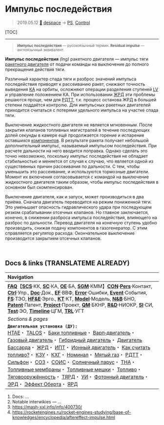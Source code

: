 # Импульс последействия
> 2019.05.12 [🚀](../index/index.md) [despace](index.md) → [PS](ps.md), [Control](control.md)

[TOC]

---

> <small>**Импульс последействия** — русскоязычный термин. **Residual impulse** — англоязычный эквивалент.</small>

**Импульс последействия** *(Ing)* ракетного двигателя — импульс тяги [ракетного двигателя](ps.md) от подачи команды на выключение до полного прекращения действия тяги.

Различный характер спада тяги и разброс значений импульса последействия приводят к рассеиванию ракет, снижают точность выведения [КА](sc.md) на орбиты, осложняют операции разделения ступеней [LV](lv.md) и управление положением КА. При использовании [ЖРД](lpr.md) эти проблемы решаются проще, чем для [РДТТ](spr.md), т.к. процесс останова ЖРД в большей степени поддаётся контролю. Для импульсных ракетных двигателей приходится считаться с потерями удельного импульса на участке спада тяги.

Выключение жидкостного двигателя не является мгновенным. После закрытия клапанов топливных магистралей в течение последующих долей секунды в камере ещё продолжается горение и испарение оставшихся [компонентов](fuel.md). В результате ракета получает небольшой дополнительный импульс, называемый импульсом последействия. При расчете дальности на него вводится поправка. Однако сделать это точно невозможно, поскольку импульс последействия не обладает стабильностью и меняется от случая к случаю, что является одной из существенных причин рассеивания по дальности. С тем, чтобы уменьшить это рассеивание, и используются тормозные двигатели. Момент их включения согласовывается с командой на выключение жидкостного двигателя таким образом, чтобы импульс последействия в основном был скомпенсирован.

Выключение двигателя, как и запуск, может производиться в два приёма. Сначала двигатель переводится на режим пониженной тяги. Это уменьшает опасность гидравлического удара при последующем резком срабатывании отсечных клапанов. Но главное заключается, конечно, в снижении разброса импульса последействия, влияющего на разброс по дальности. Перевод двигателя на конечную ступень удобно производить, снижая подачу компонентов в газогенератор. С этим справляется регулятор расхода. Окончательное выключение производится закрытием отсечных клапанов.



<p style="page-break-after:always"> </p>

## Docs & links (TRANSLATEME ALREADY)
|Navigation|
|:--|
|**[FAQ](faq.md)**【**[SCS](scs.md)**·КК, **[SC](sc.md)**·КА, **[OE](oe.md)**·БА, **[SGM](sgm.md)**·КММ】**[CON](contact.md)·[Pers](person.md)**·Контакт, **[Ctrl](control.md)**·Упр., **[Doc](doc.md)**·Док., **[EF](ef.md)**·ВВФ, **[Error](error.md)**·Ошибки, **[Event](event.md)**·События, **[FS](fs.md)**·ТЭО, **[HF&E](hfe.md)**·Эрго., **[KT](kt.md)**·КТ, **[Model](model.md)**·Модель, **[N&B](nnb.md)**·БНО, **[Patent](патент.md)**·Патент, **[Project](project.md)**·Проект, **[QM](qm.md)**·БКНР, **[R&D](rnd.md)**·НИОКР, **[SI](si.md)**·СИ, **[Test](test.md)**·ЭО, **[Timeline](timeline.md)**·ЦГМ, **[TRL](trl.md)**·УГТ|
|*Sections & pages*|
|**`Двигательная установка (ДУ):`**<br> [HTAE](htae.md)・ [TALOS](talos.md)・ [Баки топливные](fuel_tank.md)・ [Варп‑двигатель](warp_drive.md)・ [Газовый двигатель](cgt.md)・ [Гибридный двигатель](гбрд.md)・ [Двигатель Бассарда](bussard_ramjet.md)・ [ЖРД](lpr.md)・ [ИПТ](ing.md)・ [Ионный двигатель](иод.md)・ [Как считать топливо?](si.md)・ [КЗУ](cinu.md)・ [КХГ](cgs.md)・ [Номинал](nominal.md)・ [Мятый газ](exhsteam.md)・ [РДТТ](spr.md)・ [Сильфон](сильфон.md)・ [СОЗ](соз.md)・ [СОИС](соис.md)・ [Солнечный парус](солнечный_парус.md)・ [ТНА](turbopump.md)・ [Топливные мембраны](топливные_мембраны.md)・ [Топливные мешки](топливные_мешки.md)・ [Топливо](fuel.md)・ [Тяговооружённость](ttwr.md)・ [ТЯРД](тярд.md)・ [УИ](isp.md)・ [Фотонный двигатель](фотонный_двигатель.md)・ [ЭРД](epsp.md)・ [Эффект Оберта](oberth_eff.md)・ [ЯРД](ntr.md)|

   1. Docs: …
   1. Notable interwikies — …
   1. <https://mash-xxl.info/info/400730/>
   1. <https://rocketengines.ru/rocket‑engines-studying/base-of-knowledges/encyclopedia/aftereffect-impulse.html>
